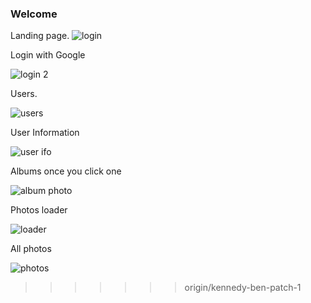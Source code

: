 ### Welcome

Landing page.
![login](https://github.com/kennedy-ben/React-App/assets/92169187/bc536e65-b67b-4f5a-9bae-bd487ee24ba6)

Login with Google

![login 2](https://github.com/kennedy-ben/React-App/assets/92169187/9038f96f-3790-497a-bbf1-34acf819dca6)

Users.

![users](https://github.com/kennedy-ben/React-App/assets/92169187/39ba6d69-f070-48ec-8e82-7dd9672c1923)

User Information

![user ifo](https://github.com/kennedy-ben/React-App/assets/92169187/d8511fc1-75a6-4363-aa13-d6fb25bbb32d)

Albums once you click one 

![album photo ](https://github.com/kennedy-ben/React-App/assets/92169187/b78a07a9-55b2-4072-ac8c-a956bd88de26)

Photos loader 

![loader ](https://github.com/kennedy-ben/React-App/assets/92169187/42054ca6-ae60-4c95-b430-f5ad2c2c1084)

All photos

![photos](https://github.com/kennedy-ben/React-App/assets/92169187/78343faa-8e2b-4b11-8e2d-b94ad881bcbb)

>>>>>>> origin/kennedy-ben-patch-1
